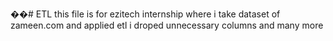 ��#   E T L  this file is for ezitech internship where i take dataset of zameen.com and applied etl i droped unnecessary columns and many more 
 
 
